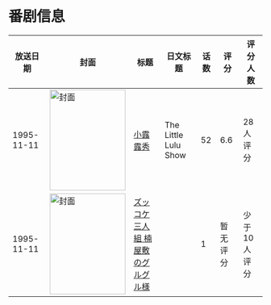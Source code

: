 # 番剧信息

|放送日期|封面|标题|日文标题|话数|评分|评分人数|
|---|---|---|---|---|---|---|
|1995-11-11|<img src="//lain.bgm.tv/pic/cover/c/24/82/36113_lxHiX.jpg" alt="封面" style="width:150px;height:200px;object-fit:cover;">|[小露露秀](https://bangumi.tv/subject/36113)|The Little Lulu Show|52|6.6|28人评分|
|1995-11-11|<img src="//lain.bgm.tv/pic/cover/c/08/a0/440724_OTN52.jpg" alt="封面" style="width:150px;height:200px;object-fit:cover;">|[ズッコケ三人組 楠屋敷のグルグル様](https://bangumi.tv/subject/440724)||1|暂无评分|少于10人评分|
